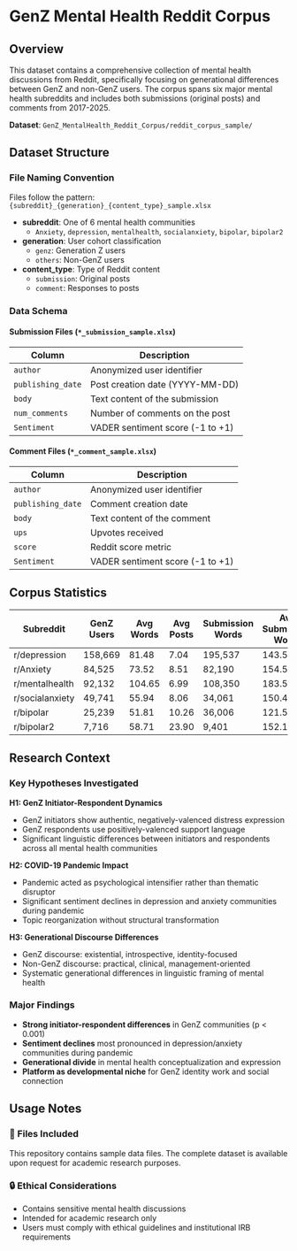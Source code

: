 # GenZ Mental Health Reddit Corpus

## Overview
This dataset contains a comprehensive collection of mental health discussions from Reddit, specifically focusing on generational differences between GenZ and non-GenZ users. The corpus spans six major mental health subreddits and includes both submissions (original posts) and comments from 2017-2025.

**Dataset**: `GenZ_MentalHealth_Reddit_Corpus/reddit_corpus_sample/`

## Dataset Structure

### File Naming Convention
Files follow the pattern: `{subreddit}_{generation}_{content_type}_sample.xlsx`

- **subreddit**: One of 6 mental health communities
  - `Anxiety`, `depression`, `mentalhealth`, `socialanxiety`, `bipolar`, `bipolar2`
- **generation**: User cohort classification
  - `genz`: Generation Z users
  - `others`: Non-GenZ users
- **content_type**: Type of Reddit content
  - `submission`: Original posts
  - `comment`: Responses to posts

### Data Schema

#### Submission Files (`*_submission_sample.xlsx`)
| Column | Description |
|--------|-------------|
| `author` | Anonymized user identifier |
| `publishing_date` | Post creation date (YYYY-MM-DD) |
| `body` | Text content of the submission |
| `num_comments` | Number of comments on the post |
| `Sentiment` | VADER sentiment score (-1 to +1) |

#### Comment Files (`*_comment_sample.xlsx`)
| Column | Description |
|--------|-------------|
| `author` | Anonymized user identifier |
| `publishing_date` | Comment creation date |
| `body` | Text content of the comment |
| `ups` | Upvotes received |
| `score` | Reddit score metric |
| `Sentiment` | VADER sentiment score (-1 to +1) |

## Corpus Statistics

| Subreddit | GenZ Users | Avg Words | Avg Posts | Submission Words | Avg Submission Words | Comment Words | Avg Comment Words |
|-----------|------------|-----------|-----------|------------------|---------------------|---------------|------------------|
| r/depression | 158,669 | 81.48 | 7.04 | 195,537 | 143.58 | 919,371 | 44.05 |
| r/Anxiety | 84,525 | 73.52 | 8.51 | 82,190 | 154.54 | 634,038 | 47.16 |
| r/mentalhealth | 92,132 | 104.65 | 6.99 | 108,350 | 183.56 | 534,471 | 50.87 |
| r/socialanxiety | 49,741 | 55.94 | 8.06 | 34,061 | 150.49 | 362,309 | 41.12 |
| r/bipolar | 25,239 | 51.81 | 10.26 | 36,006 | 121.55 | 465,362 | 43.89 |
| r/bipolar2 | 7,716 | 58.71 | 23.90 | 9,401 | 152.17 | 173,857 | 49.01 |

## Research Context

### Key Hypotheses Investigated

**H1: GenZ Initiator-Respondent Dynamics**
- GenZ initiators show authentic, negatively-valenced distress expression
- GenZ respondents use positively-valenced support language
- Significant linguistic differences between initiators and respondents across all mental health communities

**H2: COVID-19 Pandemic Impact**
- Pandemic acted as psychological intensifier rather than thematic disruptor
- Significant sentiment declines in depression and anxiety communities during pandemic
- Topic reorganization without structural transformation

**H3: Generational Discourse Differences**
- GenZ discourse: existential, introspective, identity-focused
- Non-GenZ discourse: practical, clinical, management-oriented
- Systematic generational differences in linguistic framing of mental health

### Major Findings
- **Strong initiator-respondent differences** in GenZ communities (p < 0.001)
- **Sentiment declines** most pronounced in depression/anxiety communities during pandemic
- **Generational divide** in mental health conceptualization and expression
- **Platform as developmental niche** for GenZ identity work and social connection

## Usage Notes

### 📁 Files Included
This repository contains sample data files. The complete dataset is available upon request for academic research purposes.

### 🔒 Ethical Considerations
- Contains sensitive mental health discussions
- Intended for academic research only
- Users must comply with ethical guidelines and institutional IRB requirements
